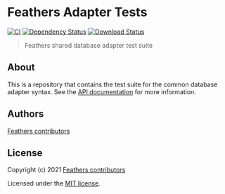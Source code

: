 # Feathers Adapter Tests

[![CI](https://github.com/feathersjs/feathers/workflows/Node.js%20CI/badge.svg)](https://github.com/feathersjs/feathers/actions?query=workflow%3A%22Node.js+CI%22)
[![Dependency Status](https://img.shields.io/david/feathersjs/feathers.svg?style=flat-square&path=packages/adapter-tests)](https://david-dm.org/feathersjs/feathers?path=packages/adapter-tests)
[![Download Status](https://img.shields.io/npm/dm/@feathersjs/adapter-commons.svg?style=flat-square)](https://www.npmjs.com/package/@feathersjs/adapter-commons)

> Feathers shared database adapter test suite

## About

This is a repository that contains the test suite for the common database adapter syntax. See the [API documentation](https://docs.feathersjs.com/api/databases/common.html) for more information.

## Authors

[Feathers contributors](https://github.com/feathersjs/adapter-tests/graphs/contributors)

## License

Copyright (c) 2021 [Feathers contributors](https://github.com/feathersjs/feathers/graphs/contributors)

Licensed under the [MIT license](LICENSE).
